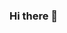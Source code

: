 ### Hi there 👋

<!--
**safwah97/safwah97** is a ✨ _special_ ✨ repository because its `README.md` (this file) appears on your GitHub profile.

Here are some ideas to get you started:

- 🔭 I’m currently working on machine learning projects
- 🌱 I’m currently learning artificial intelligence
- 👯 I’m looking to collaborate on fun projects
- 🤔 I’m looking for help with AI
- 💬 Ask me about machine learning
- 📫 How to reach me: https://github.com/safwah97
